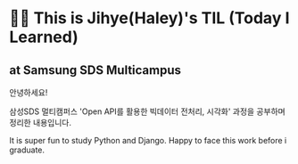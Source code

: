 # :woman_student: This is Jihye(Haley)'s TIL (Today I Learned) 

## at Samsung SDS Multicampus

안녕하세요!

삼성SDS 멀티캠퍼스 'Open API를 활용한 빅데이터 전처리, 시각화' 과정을 공부하며 정리한 내용입니다.

It is super fun to study Python and Django. Happy to face this work before i graduate.

